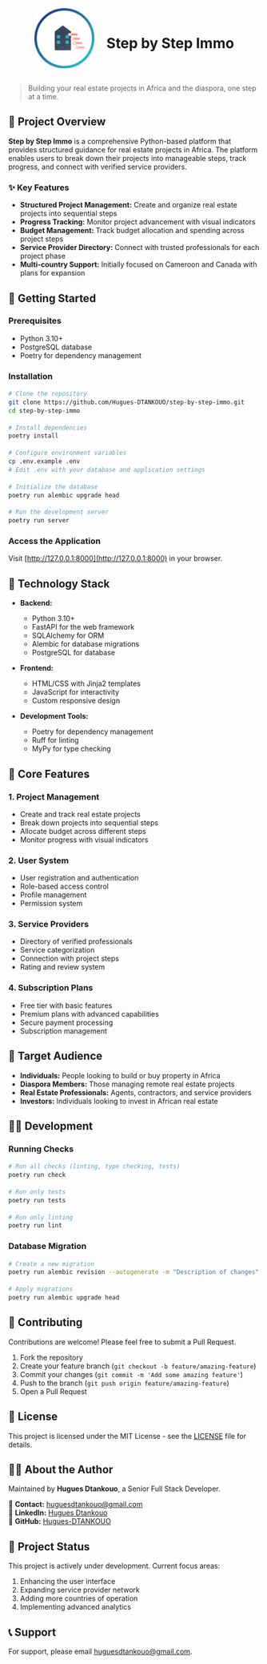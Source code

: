 <div align="center">
  <img src="src/immo/static/images/logo.svg" alt="Logo Step by Step Immo" width="120" style="vertical-align: middle; margin-right: 20px;">
  <h1 style="display: inline-block; vertical-align: middle;">Step by Step Immo</h1>
</div><br>

> Building your real estate projects in Africa and the diaspora, one step at a time.

## 📌 Project Overview

**Step by Step Immo** is a comprehensive Python-based platform that provides structured guidance for real estate projects in Africa. The platform enables users to break down their projects into manageable steps, track progress, and connect with verified service providers.

### ✨ Key Features

- **Structured Project Management:** Create and organize real estate projects into sequential steps
- **Progress Tracking:** Monitor project advancement with visual indicators
- **Budget Management:** Track budget allocation and spending across project steps
- **Service Provider Directory:** Connect with trusted professionals for each project phase
- **Multi-country Support:** Initially focused on Cameroon and Canada with plans for expansion

## 🚀 Getting Started

### Prerequisites

- Python 3.10+
- PostgreSQL database
- Poetry for dependency management

### Installation

```bash
# Clone the repository
git clone https://github.com/Hugues-DTANKOUO/step-by-step-immo.git
cd step-by-step-immo

# Install dependencies
poetry install

# Configure environment variables
cp .env.example .env
# Edit .env with your database and application settings

# Initialize the database
poetry run alembic upgrade head

# Run the development server
poetry run server
```

### Access the Application

Visit [http://127.0.0.1:8000](http://127.0.0.1:8000) in your browser.

## 🔧 Technology Stack

- **Backend:**
  - Python 3.10+
  - FastAPI for the web framework
  - SQLAlchemy for ORM
  - Alembic for database migrations
  - PostgreSQL for database

- **Frontend:**
  - HTML/CSS with Jinja2 templates
  - JavaScript for interactivity
  - Custom responsive design

- **Development Tools:**
  - Poetry for dependency management
  - Ruff for linting
  - MyPy for type checking



## 🌟 Core Features

### 1. Project Management
- Create and track real estate projects
- Break down projects into sequential steps
- Allocate budget across different steps
- Monitor progress with visual indicators

### 2. User System
- User registration and authentication
- Role-based access control
- Profile management
- Permission system

### 3. Service Providers
- Directory of verified professionals
- Service categorization
- Connection with project steps
- Rating and review system

### 4. Subscription Plans
- Free tier with basic features
- Premium plans with advanced capabilities
- Secure payment processing
- Subscription management

## 👥 Target Audience

- **Individuals:** People looking to build or buy property in Africa
- **Diaspora Members:** Those managing remote real estate projects
- **Real Estate Professionals:** Agents, contractors, and service providers
- **Investors:** Individuals looking to invest in African real estate

## 🧑‍💻 Development

### Running Checks

```bash
# Run all checks (linting, type checking, tests)
poetry run check

# Run only tests
poetry run tests

# Run only linting
poetry run lint
```

### Database Migration

```bash
# Create a new migration
poetry run alembic revision --autogenerate -m "Description of changes"

# Apply migrations
poetry run alembic upgrade head
```

## 🤝 Contributing

Contributions are welcome! Please feel free to submit a Pull Request.

1. Fork the repository
2. Create your feature branch (`git checkout -b feature/amazing-feature`)
3. Commit your changes (`git commit -m 'Add some amazing feature'`)
4. Push to the branch (`git push origin feature/amazing-feature`)
5. Open a Pull Request

## 📄 License

This project is licensed under the MIT License - see the [LICENSE](LICENSE) file for details.

## 🧑‍💻 About the Author

Maintained by **Hugues Dtankouo**, a Senior Full Stack Developer.

📧 **Contact:** [huguesdtankouo@gmail.com](mailto:huguesdtankouo@gmail.com)  
🔗 **LinkedIn:** [Hugues Dtankouo](https://www.linkedin.com/in/dtankouo)  
🔗 **GitHub:** [Hugues-DTANKOUO](https://github.com/Hugues-DTANKOUO)

## 🚧 Project Status

This project is actively under development. Current focus areas:
1. Enhancing the user interface
2. Expanding service provider network
3. Adding more countries of operation
4. Implementing advanced analytics

## 📞 Support

For support, please email [huguesdtankouo@gmail.com](mailto:huguesdtankouo@gmail.com).